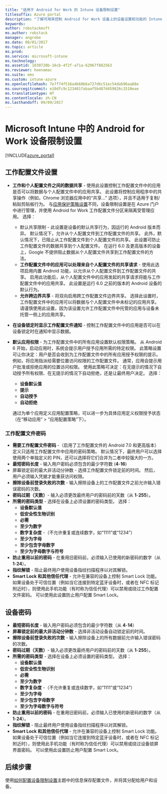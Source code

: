 ```yaml
---
title: "适用于 Android for Work 的 Intune 设备限制设置"
titlesuffix: Azure portal
description: "了解可用来控制 Android for Work 设备上的设备设置和功能的 Intune 设置。"
keywords: 
author: robstackmsft
ms.author: robstack
manager: angrobe
ms.date: 08/01/2017
ms.topic: article
ms.prod: 
ms.service: microsoft-intune
ms.technology: 
ms.assetid: 1830720b-16cb-4f2f-a71a-62967f882563
ms.reviewer: heenamac
ms.suite: ems
ms.custom: intune-azure
ms.openlocfilehash: 7e7f74f516a4b60b6a727d6c51ec54dab96aa88e
ms.sourcegitcommit: e10dfc9c123401fabaaf5b487d459826c1510eae
ms.translationtype: HT
ms.contentlocale: zh-CN
ms.lasthandoff: 09/09/2017
---
```

# <a name="android-for-work-device-restriction-settings-in-microsoft-intune"></a>Microsoft Intune 中的 Android for Work 设备限制设置

[!INCLUDE[azure_portal](./includes/azure_portal.md)]

## <a name="work-profile-settings"></a>工作配置文件设置
- **工作和个人配置文件之间的数据共享** - 使用此设置控制工作配置文件中的应用是否可以将数据与个人配置文件中的应用共享。 此设置将控制应用程序中的共享操作（例如，Chrome 浏览器应用中的“共享...” 选项），并且不适用于复制/粘贴剪贴板行为。 与[应用保护策略设置](https://docs.microsoft.com/intune-classic/deploy-use/protect-app-data-using-mobile-app-management-policies-with-microsoft-intune)不同，设备限制设置是在 Azure 门户中进行管理，并使用 Android for Work 工作配置文件分区来隔离受管理应用。 选择：
    - 默认共享限制 - 此设置是设备的默认共享行为，因运行的 Android 版本而异。 默认情况下，允许从个人配置文件到工作配置文件的共享。 此外，默认情况下，已阻止从工作配置文件到个人配置文件的共享。 此设置可防止工作配置文件的数据共享到个人配置文件。 在运行 6.0 及更高版本的设备上，Google 不提供阻止数据从个人配置文件共享到工作配置文件的方法。   
    - **工作配置文件中的应用可以处理来自个人配置文件的共享请求** - 使用此选项启用内置 Android 功能，以允许从个人配置文件到工作配置文件的共享。 启用此功能后，从个人配置文件中的应用发起的共享请求将能与工作配置文件中的应用共享。 此设置是运行 6.0 之前的版本的 Android 设备的默认行为。
    - **允许跨边界共享** - 将双向启用跨工作配置文件边界共享。 选择此设置时，工作配置文件中的应用可以将数据与个人配置文件中未标记的应用共享。 请谨慎使用此设置，因为该设置允许工作配置文件中托管的应用与设备未托管一侧上的应用共享。

-   **在设备锁定时显示工作配置文件通知** - 控制工作配置文件中的应用是否可以在设备锁定时在通知中显示数据。
-   **默认应用权限** - 为工作配置文件中的所有应用设置默认权限策略。 从 Android 6 开始，启动应用时，系统会提示用户授予应用所需的特定权限。 此策略设置可让你决定：用户是否会收到为工作配置文件中的所有应用授予权限的提示。 例如，将应用指派给需要位置访问权限的工作配置文件。 通常，应用会提示用户批准或拒绝应用的位置访问权限。 使用此策略可决定：在无提示的情况下自动授予所有权限、在无提示的情况下自动拒绝，还是让最终用户决定。 选择：
    -   **设备默认值**
    -   **提示**
    -   **自动授予**
    -   **自动拒绝**

    通过为单个应用定义应用配置策略，可以进一步为具体应用定义权限授予状态（在“移动应用” > “应用配置策略”下）。

### <a name="work-profile-password"></a>工作配置文件密码
- **需要工作配置文件密码** -（启用了工作配置文件的 Android 7.0 和更高版本）定义只适用工作配置文件中应用的密码策略。 默认情况下，最终用户可以选择使用两个单独定义的 PIN，还可以选择将它们合并为二者中较强大的一方。
- **最短密码长度** - 输入用户密码必须包含的最少字符数 (**4**-**16**)
- 屏幕锁定前的最大非活动分钟数 - 选择工作配置文件锁定前的时间。 然后，用户必须输入凭据才能重获访问权限。
- **擦除设备前登录失败的次数** - 输入擦除设备上的工作配置文件之前允许输入错误密码的次数。
- **密码过期（天数）**- 输入必须更改最终用户的密码前的天数（从 **1**-**255**）。
- **所需的密码类型** - 选择在设备上必须设置的密码类型。 选择：
    - **设备默认值**
    - **低安全性生物识别**
    - **必需**
    - **至少为数字**
    - **数字复杂度** -（不允许重复或连续数字，如“1111”或“1234”）
    - **至少为字母**
    - **至少包含字母数字**
    - **至少为字母数字与符号**
- **防止重用以前的密码** - 在重用旧密码前，必须输入已使用的新密码的数字（从 **1**-**24**）。
- **指纹解锁** - 阻止最终用户使用设备指纹扫描程序以对其解锁。
- **Smart Lock 和其他信任代理** - 允许在兼容的设备上控制 Smart Lock 功能。 如果设备处于可信位置（例如当它连接到特定蓝牙设备时，或者在 NFC 标记附近时），则使用此手机功能（有时称为信任代理）可以禁用或绕过工作配置文件密码。 可以使用此设置防止用户配置 Smart Lock。

## <a name="device-password"></a>设备密码

- **最短密码长度** - 输入用户密码必须包含的最少字符数（从 **4**-**14**）
- **屏幕锁定前的最大非活动分钟数** - 选择非活动设备自动锁定前的时间。
- **擦除设备前登录失败的次数** - 输入擦除设备上的所有数据前允许输入错误密码的次数。
- **密码过期（天数）**- 输入必须更改最终用户的密码前的天数（从 **1**-**255**）。
- **所需的密码类型** - 选择在设备上必须设置的密码类型。 选择：
    - **设备默认值**
    - **低安全性生物识别**
    - **必需**
    - **至少为数字**
    - **数字复杂度** -（不允许重复或连续数字，如“1111”或“1234”）
    - **至少为字母**
    - **至少包含字母数字**
    - **至少为字母数字与符号**
- **防止重用以前的密码** - 在重用旧密码前，必须输入已使用的新密码的数字（从 **1**-**24**）。
- **指纹解锁** - 阻止最终用户使用设备指纹扫描程序以对其解锁。
- **Smart Lock 和其他信任代理** - 允许在兼容的设备上控制 Smart Lock 功能。 如果设备处于可信位置（例如当它连接到特定蓝牙设备时，或者在 NFC 标记附近时），则使用此手机功能（有时称为信任代理）可以禁用或绕过设备锁屏界面密码。 可以使用此设置防止用户配置 Smart Lock。

## <a name="next-steps"></a>后续步骤

使用[如何配置设备限制设置](device-restrictions-configure.md)主题中的信息保存配置文件，并将其分配给用户和设备。

